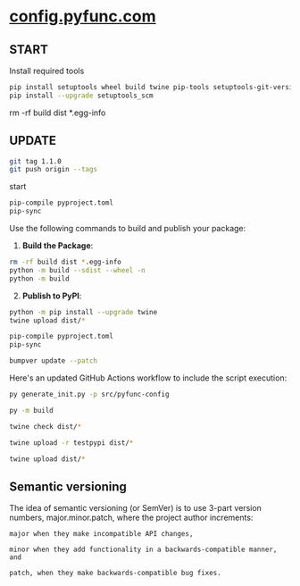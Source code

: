 # [config.pyfunc.com](http://config.pyfunc.com)

## START

Install required tools
```bash
pip install setuptools wheel build twine pip-tools setuptools-git-versioning
pip install --upgrade setuptools_scm
```
rm -rf build dist *.egg-info

## UPDATE

```bash
git tag 1.1.0
git push origin --tags
```

start
```bash
pip-compile pyproject.toml
pip-sync
```

Use the following commands to build and publish your package:

1. **Build the Package**:
```bash
rm -rf build dist *.egg-info
python -m build --sdist --wheel -n
python -m build
```

2. **Publish to PyPI**:
```bash
python -m pip install --upgrade twine
twine upload dist/*
```



```bash
pip-compile pyproject.toml
pip-sync
```


```bash
bumpver update --patch
```


Here's an updated GitHub Actions workflow to include the script execution:

```bash
py generate_init.py -p src/pyfunc-config
````

```bash
py -m build
```

```bash
twine check dist/*
```


```bash
twine upload -r testpypi dist/*
```

```bash
twine upload dist/*
```        


## Semantic versioning

The idea of semantic versioning (or SemVer) is to use 3-part version numbers, major.minor.patch, where the project author increments:

    major when they make incompatible API changes,

    minor when they add functionality in a backwards-compatible manner, and

    patch, when they make backwards-compatible bug fixes.
